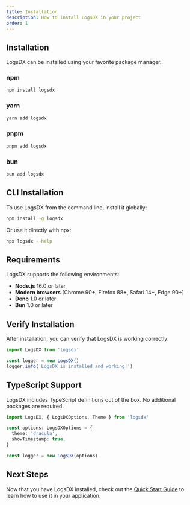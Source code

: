 ```yaml
---
title: Installation
description: How to install LogsDX in your project
order: 1
---
```


## Installation

LogsDX can be installed using your favorite package manager.

### npm

```bash
npm install logsdx
```

### yarn

```bash
yarn add logsdx
```

### pnpm

```bash
pnpm add logsdx
```

### bun

```bash
bun add logsdx
```

## CLI Installation

To use LogsDX from the command line, install it globally:

```bash
npm install -g logsdx
```

Or use it directly with npx:

```bash
npx logsdx --help
```

## Requirements

LogsDX supports the following environments:

- **Node.js** 16.0 or later
- **Modern browsers** (Chrome 90+, Firefox 88+, Safari 14+, Edge 90+)
- **Deno** 1.0 or later
- **Bun** 1.0 or later

## Verify Installation

After installation, you can verify that LogsDX is working correctly:

```javascript
import LogsDX from 'logsdx'

const logger = new LogsDX()
logger.info('LogsDX is installed and working!')
```

## TypeScript Support

LogsDX includes TypeScript definitions out of the box. No additional packages are required.

```typescript
import LogsDX, { LogsDXOptions, Theme } from 'logsdx'

const options: LogsDXOptions = {
  theme: 'dracula',
  showTimestamp: true,
}

const logger = new LogsDX(options)
```

## Next Steps

Now that you have LogsDX installed, check out the [Quick Start Guide](/docs/getting-started/quick-start) to learn how to use it in your application.